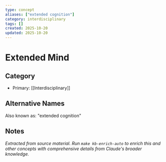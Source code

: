 ```yaml
---
type: concept
aliases: ["extended cognition"]
category: interdisciplinary
tags: []
created: 2025-10-20
updated: 2025-10-20
---
```


# Extended Mind

## Category

- Primary: [[Interdisciplinary]]

## Alternative Names

Also known as: "extended cognition"

## Notes

*Extracted from source material. Run `make kb-enrich-auto` to enrich this and other concepts with comprehensive details from Claude's broader knowledge.*
